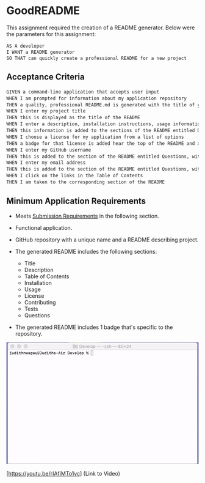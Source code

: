 # GoodREADME

This assignment required the creation of a README generator. Below were the parameters for this assignment:

```
AS A developer
I WANT a README generator
SO THAT can quickly create a professional README for a new project
```

## Acceptance Criteria

```md
GIVEN a command-line application that accepts user input
WHEN I am prompted for information about my application repository
THEN a quality, professional README.md is generated with the title of your project and sections entitled Description, Table of Contents, Installation, Usage, License, Contributing, Tests, and Questions
WHEN I enter my project title
THEN this is displayed as the title of the README
WHEN I enter a description, installation instructions, usage information, contribution guidelines, and test instructions
THEN this information is added to the sections of the README entitled Description, Installation, Usage, Contributing, and Tests
WHEN I choose a license for my application from a list of options
THEN a badge for that license is added hear the top of the README and a notice is added to the section of the README entitled License that explains which license the application is covered under
WHEN I enter my GitHub username
THEN this is added to the section of the README entitled Questions, with a link to my GitHub profile
WHEN I enter my email address
THEN this is added to the section of the README entitled Questions, with instructions on how to reach me with additional questions
WHEN I click on the links in the Table of Contents
THEN I am taken to the corresponding section of the README
```

## Minimum Application Requirements

- Meets [Submission Requirements](#submission-requirements) in the following section.

- Functional application.

- GitHub repository with a unique name and a README describing project.

- The generated README includes the following sections:

  - Title
  - Description
  - Table of Contents
  - Installation
  - Usage
  - License
  - Contributing
  - Tests
  - Questions

- The generated README includes 1 badge that's specific to the repository.

![Display of working application](./index.gif)

[https://youtu.be/rIAfiMTo1vc] (Link to Video)
